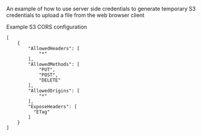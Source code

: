 An example of how to use server side credentials to generate temporary S3 credentials to upload a file from the web browser client

Example S3 CORS configuration
```
[
    {
        "AllowedHeaders": [
            "*"
        ],
        "AllowedMethods": [
            "PUT",
            "POST",
            "DELETE"
        ],
        "AllowedOrigins": [
            "*"
        ],
        "ExposeHeaders": [
          "ETag"
        ]
    }
]
```